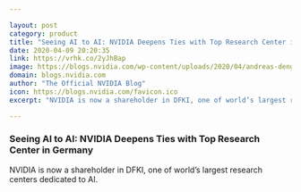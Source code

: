 ```yaml
---

layout: post
category: product
title: "Seeing AI to AI: NVIDIA Deepens Ties with Top Research Center in Germany"
date: 2020-04-09 20:20:35
link: https://vrhk.co/2yJhBap
image: https://blogs.nvidia.com/wp-content/uploads/2020/04/andreas-dengel-dfki-1280-BEST.jpg
domain: blogs.nvidia.com
author: "The Official NVIDIA Blog"
icon: https://blogs.nvidia.com/favicon.ico
excerpt: "NVIDIA is now a shareholder in DFKI, one of world’s largest research centers dedicated to AI."

---
```


### Seeing AI to AI: NVIDIA Deepens Ties with Top Research Center in Germany

NVIDIA is now a shareholder in DFKI, one of world’s largest research centers dedicated to AI.